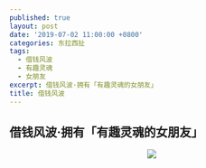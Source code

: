 ```yaml
---
published: true
layout: post
date: '2019-07-02 11:00:00 +0800'
categories: 东拉西扯
tags:
  - 借钱风波
  - 有趣灵魂
  - 女朋友
excerpt: 借钱风波·拥有「有趣灵魂的女朋友」
title: 借钱风波
---
```

## 借钱风波·拥有「有趣灵魂的女朋友」



<div align="center"><img src="https://www.bobinsun.cn/assets/images/girlfriend.jpeg"/></div>
